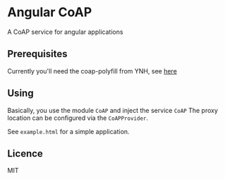 # Angular CoAP

A CoAP service for angular applications

## Prerequisites

Currently you'll need the coap-polyfill from YNH, see [here](https://github.com/ynh/coap-polyfill)

## Using

Basically, you use the module ``CoAP`` and inject the service ``CoAP``
The proxy location can be configured via the ``CoAPProvider``.

See ``example.html`` for a simple application.

## Licence

MIT
